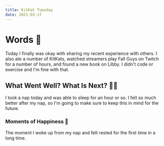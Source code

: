 ```yaml
---
title: KitKat Tuesday
date: 2021-03-17
---
```

# Words 📄

Today I finally was okay with sharing my recent experience with others. I also ate a number of KitKats, watched streamers play Fall Guys on Twitch for a number of hours, and found a new book on Libby. I didn't code or exercise and I'm fine with that.

## What Went Well? What Is Next? 🦸‍♀️

I took a nap today and was able to sleep for an hour or so. I felt so much better after my nap, so I'm going to make sure to keep this in mind for the future.

### Moments of Happiness 🥰

The moment I woke up from my nap and felt rested for the first time in a long time.